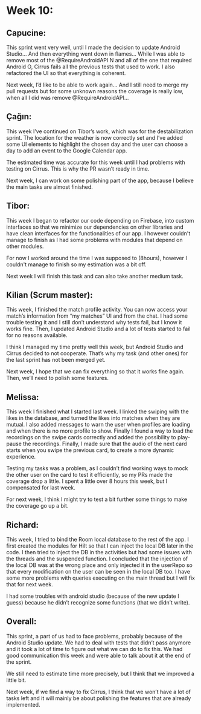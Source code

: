 # Week 10:

## Capucine:
This sprint went very well, until I made the decision to update Android Studio… And then everything went down in flames… While I was able to remove most of the @RequireAndroidAPI N and all of the one that required Android O, Cirrus fails all the previous tests that used to work. I also refactored the UI so that everything is coherent.

Next week, I’d like to be able to work again… And I still need to merge my pull requests but for some unknown reasons the coverage is really low, when all I did was remove @RequireAndroidAPI...


## Çağın:
This week I’ve continued on Tibor’s work, which was for the destabilization sprint. The location for the weather is now correctly set and I’ve added some UI elements to highlight the chosen day and the user can choose a day to add an event to the Google Calendar app.

The estimated time was accurate for this week until I had problems with testing on Cirrus. This is why the PR wasn’t ready in time.

Next week, I can work on some polishing part of the app, because I believe the main tasks are almost finished.


## Tibor:
This week I began to refactor our code depending on Firebase, into custom interfaces so that we minimize our dependencies on other libraries and have clean interfaces for the functionalities of our app. I however couldn't manage to finish as I had some problems with modules that depend on other modules.

For now I worked around the time I was supposed to (8hours), however I couldn't manage to finish so my estimation was a bit off.

Next week I will finish this task and can also take another medium task.


## Kilian (Scrum master): 
This week, I finished the match profile activity. You can now access your match’s information from “my matches” UI and from the chat. I had some trouble testing it and I still don’t understand why tests fail, but I know it works fine. Then, I updated Android Studio and a lot of tests started to fail for no reasons available.

I think I managed my time pretty well this week, but Android Studio and Cirrus decided to not cooperate. That’s why my task (and other ones) for the last sprint has not been merged yet.

Next week, I hope that we can fix everything so that it works fine again. Then, we’ll need to polish some features.


## Melissa:
This week I finished what I started last week. I linked the swiping with the likes in the database, and turned the likes into matches when they are mutual. I also added messages to warn the user when profiles are loading and when there is no more profile to show. Finally I found a way to load the recordings on the swipe cards correctly and added the possibility to play-pause the recordings. Finally, I made sure that the audio of the next card starts when you swipe the previous card, to create a more dynamic experience.

Testing my tasks was a problem, as I couldn’t find working ways to mock the other user on the card to test it efficiently, so my PRs made the coverage drop a little. I spent a little over 8 hours this week, but I compensated for last week.

For next week, I think I might try to test a bit further some things to make the coverage go up a bit.


## Richard:
This week, I tried to bind the Room local database to the rest of the app. I first created the modules for Hilt so that I can inject the local DB later in the code. I then tried to inject the DB in the activities but had some issues with the threads and the suspended function. I concluded that the injection of the local DB was at the wrong place and only injected it in the userRepo so that every modification on the user can be seen in the local DB too. I have some more problems with queries executing on the main thread but I will fix that for next week.

I had some troubles with android studio (because of the new update I guess) because he didn’t recognize some functions (that we didn’t write). 


## Overall:
This sprint, a part of us had to face problems, probably because of the Android Studio update. We had to deal with tests that didn’t pass anymore and it took a lot of time to figure out what we can do to fix this. We had good communication this week and were able to talk about it at the end of the sprint.

We still need to estimate time more precisely, but I think that we improved a little bit.

Next week, if we find a way to fix Cirrus, I think that we won’t have a lot of tasks left and it will mainly be about polishing the features that are already implemented.